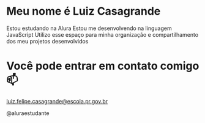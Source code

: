 # Meu nome é Luiz Casagrande

Estou estudando na Alura
Estou me desenvolvendo na linguagem JavaScript
Utilizo esse espaço para minha organização e compartilhamento dos meu projetos desenvolvidos

# Você pode entrar em contato comigo 📫

luiz.felipe.casagrande@escola.pr.gov.br

@aluraestudante
